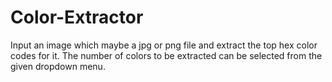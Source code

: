 # Color-Extractor
Input an image which maybe a jpg or png file and extract the top hex color codes for it. 
The number of colors to be extracted can be selected from the given dropdown menu.
